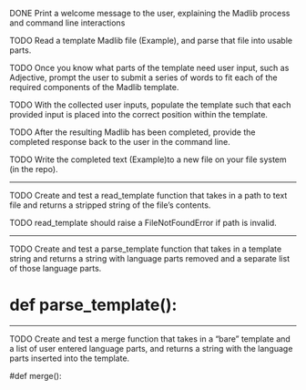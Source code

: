  DONE Print a welcome message to the user, explaining the Madlib process and command line interactions

 TODO Read a template Madlib file (Example), and parse that file into usable parts.

 TODO Once you know what parts of the template need user input, such as Adjective, prompt the user to submit a series of words to fit each of the required components of the Madlib template.

 TODO With the collected user inputs, populate the template such that each provided input is placed into the correct position within the template.

 TODO After the resulting Madlib has been completed, provide the completed response back to the user in the command line.

 TODO Write the completed text (Example)to a new file on your file system (in the repo).

---

 TODO Create and test a read_template function that takes in a path to text file and returns a stripped string of the file’s contents.

 TODO read_template should raise a FileNotFoundError if path is invalid.

---

 TODO Create and test a parse_template function that takes in a template string and returns a string with language parts removed and a separate list of those language parts.

 # def parse_template():

---

 TODO Create and test a merge function that takes in a “bare” template and a list of user entered language parts, and returns a string with the language parts inserted into the template.


#def merge():